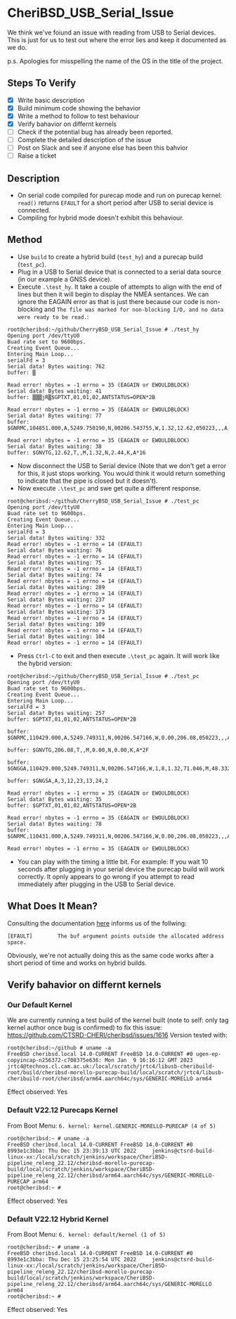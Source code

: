 # CheriBSD_USB_Serial_Issue
We think we've foiund an issue with reading from USB to Serial devices. This is just for us to test out where the error lies and keep it documented as we do.

p.s. Apologies for misspelling the name of the OS in the title of the project.

## Steps To Verify
- [x] Write basic description
- [x] Build minimum code showing the behavior
- [x] Write a method to follow to test behaviour
- [x] Verify bahavior on differnt kernels
- [ ] Check if the potential bug has already been reported.
- [ ] Complete the detailed description of the issue
- [ ] Post on Slack and see if anyone else has been this bahvior
- [ ] Raise a ticket

## Description
- On serial code compiled for purecap mode and run on purecap kernel: `read()` returns `EFAULT` for a short period after USB to serial device is connected.
- Compiling for hybrid mode doesn't exhibit this behaviour.

## Method
- Use `build` to create a hybrid build (`test_hy`) and a purecap build (`test_pc`).
- Plug in a USB to Serial device that is connected to a serial data source (in our example a GNSS device).
- Execute `.\test_hy`. It take a couple of attempts to align with the end of lines but then it will begin to display the NMEA sentances. We can ignore the EAGAIN error as that is just there because our code is non-blocking and `The file was marked for	non-blocking I/O, and no data were ready to be read.`:
```
root@cheribsd:~/github/CherryBSD_USB_Serial_Issue # ./test_hy
Opening port /dev/ttyU0
Buad rate set to 9600bps.
Creating Event Queue...
Entering Main Loop...
serialFd = 3
Serial data! Bytes waiting: 762
buffer: ▒

Read error! nbytes = -1 errno = 35 (EAGAIN or EWOULDBLOCK)
Serial data! Bytes waiting: 41
buffer: ▒▒▒jR▒$GPTXT,01,01,02,ANTSTATUS=OPEN*2B

Read error! nbytes = -1 errno = 35 (EAGAIN or EWOULDBLOCK)
Serial data! Bytes waiting: 77
buffer: $GNRMC,104851.000,A,5249.750190,N,00206.543755,W,1.32,12.62,050223,,,A,V*21

Read error! nbytes = -1 errno = 35 (EAGAIN or EWOULDBLOCK)
Serial data! Bytes waiting: 38
buffer: $GNVTG,12.62,T,,M,1.32,N,2.44,K,A*16
```
- Now disconnect the USB to Serial device (Note that we don't get a error for this, it just stops working. You would think it would return something to indicate that the pipe is closed but it doesn't).
- Now execute `.\test_pc` and swe get quite a different response.
```
root@cheribsd:~/github/CherryBSD_USB_Serial_Issue # ./test_pc
Opening port /dev/ttyU0
Buad rate set to 9600bps.
Creating Event Queue...
Entering Main Loop...
serialFd = 3
Serial data! Bytes waiting: 332
Read error! nbytes = -1 errno = 14 (EFAULT)
Serial data! Bytes waiting: 76
Read error! nbytes = -1 errno = 14 (EFAULT)
Serial data! Bytes waiting: 75
Read error! nbytes = -1 errno = 14 (EFAULT)
Serial data! Bytes waiting: 74
Read error! nbytes = -1 errno = 14 (EFAULT)
Serial data! Bytes waiting: 289
Read error! nbytes = -1 errno = 14 (EFAULT)
Serial data! Bytes waiting: 237
Read error! nbytes = -1 errno = 14 (EFAULT)
Serial data! Bytes waiting: 173
Read error! nbytes = -1 errno = 14 (EFAULT)
Serial data! Bytes waiting: 109
Read error! nbytes = -1 errno = 14 (EFAULT)
Serial data! Bytes waiting: 104
Read error! nbytes = -1 errno = 14 (EFAULT)
```
- Press `Ctrl-C` to exit and then execute `.\test_pc` again. It will work like the hybrid version:
```
root@cheribsd:~/github/CherryBSD_USB_Serial_Issue # ./test_pc
Opening port /dev/ttyU0
Buad rate set to 9600bps.
Creating Event Queue...
Entering Main Loop...
serialFd = 3
Serial data! Bytes waiting: 257
buffer: $GPTXT,01,01,02,ANTSTATUS=OPEN*2B

buffer: $GNRMC,110429.000,A,5249.749311,N,00206.547166,W,0.00,206.08,050223,,,A,V*1D

buffer: $GNVTG,206.08,T,,M,0.00,N,0.00,K,A*2F

buffer: $GNGGA,110429.000,5249.749311,N,00206.547166,W,1,8,1.32,71.046,M,48.332,M,,*6D

buffer: $GNGSA,A,3,12,23,13,24,2

Read error! nbytes = -1 errno = 35 (EAGAIN or EWOULDBLOCK)
Serial data! Bytes waiting: 35
buffer: $GPTXT,01,01,02,ANTSTATUS=OPEN*2B

Read error! nbytes = -1 errno = 35 (EAGAIN or EWOULDBLOCK)
Serial data! Bytes waiting: 78
buffer: $GNRMC,110431.000,A,5249.749311,N,00206.547166,W,0.00,206.08,050223,,,A,V*14

Read error! nbytes = -1 errno = 35 (EAGAIN or EWOULDBLOCK)
```
- You can play with the timing a little bit. For example: If you wait 10 seconds after plugging in your serial device the purecap build will work correctly. It opnly appears to go wrong if you attempt to read immediately after plugging in the USB to Serial device.

## What Does It Mean?
Consulting the documentation [here](https://man.freebsd.org/cgi/man.cgi?sektion=2&query=read) informs us of the follwing:
```
[EFAULT]		The buf	argument points	outside	the allocated address space.
```
Obviously, we're not actually doing this as the same code works after a short period of time and works on hybrid builds.

## Verify bahavior on differnt kernels
### Our Default Kernel
We are currently running a test build of the kernel built (note to self: only tag kernel author once bug is confirmed) to fix this issue: https://github.com/CTSRD-CHERI/cheribsd/issues/1616
Version tested with:
```
root@cheribsd:~/github # uname -a
FreeBSD cheribsd.local 14.0-CURRENT FreeBSD 14.0-CURRENT #0 ugen-ep-copyincap-n256372-c708375e636: Mon Jan  9 16:16:12 GMT 2023     jrtc4@technos.cl.cam.ac.uk:/local/scratch/jrtc4/libusb-cheribuild-root/build/cheribsd-morello-purecap-build/local/scratch/jrtc4/libusb-cheribuild-root/cheribsd/arm64.aarch64c/sys/GENERIC-MORELLO arm64
```
Effect observed: Yes

### Default V22.12 Purecaps Kernel
From Boot Menu: `6. kernel: kernel.GENERIC-MORELLO-PURECAP (4 of 5)`
```
root@cheribsd:~ # uname -a
FreeBSD cheribsd.local 14.0-CURRENT FreeBSD 14.0-CURRENT #0 8993e1c3bba: Thu Dec 15 23:39:13 UTC 2022     jenkins@ctsrd-build-linux-xx:/local/scratch/jenkins/workspace/CheriBSD-pipeline_releng_22.12/cheribsd-morello-purecap-build/local/scratch/jenkins/workspace/CheriBSD-pipeline_releng_22.12/cheribsd/arm64.aarch64c/sys/GENERIC-MORELLO-PURECAP arm64
root@cheribsd:~ #
```
Effect observed: Yes

### Default V22.12 Hybrid Kernel
From Boot Menu: `6. kernel: default/kernel (1 of 5)`
```
root@cheribsd:~ # uname -a
FreeBSD cheribsd.local 14.0-CURRENT FreeBSD 14.0-CURRENT #0 8993e1c3bba: Thu Dec 15 23:25:54 UTC 2022     jenkins@ctsrd-build-linux-xx:/local/scratch/jenkins/workspace/CheriBSD-pipeline_releng_22.12/cheribsd-morello-purecap-build/local/scratch/jenkins/workspace/CheriBSD-pipeline_releng_22.12/cheribsd/arm64.aarch64c/sys/GENERIC-MORELLO arm64
root@cheribsd:~ #
```
Effect observed: Yes
